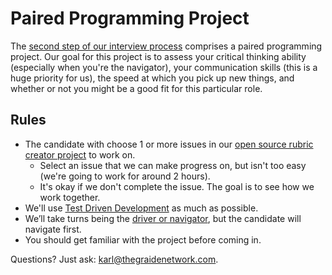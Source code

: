 # Paired Programming Project

The [second step of our interview process](https://github.com/thegraidenetwork/job-openings/blob/master/process.md) comprises a paired programming project. Our goal for this project is to assess your critical thinking ability (especially when you're the navigator), your communication skills (this is a huge priority for us), the speed at which you pick up new things, and whether or not you might be a good fit for this particular role.

## Rules
- The candidate with choose 1 or more issues in our [open source rubric creator project](https://github.com/thegraidenetwork/rubric-creator/issues) to work on.
  - Select an issue that we can make progress on, but isn't too easy (we're going to work for around 2 hours).
  - It's okay if we don't complete the issue. The goal is to see how we work together.
- We'll use [Test Driven Development](https://technologyconversations.com/2013/12/20/test-driven-development-tdd-example-walkthrough/) as much as possible.
- We’ll take turns being the [driver or navigator](https://gist.github.com/jordanpoulton/607a8854673d9f22c696), but the candidate will navigate first.
- You should get familiar with the project before coming in.

Questions? Just ask: [karl@thegraidenetwork.com](mailto:karl@thegraidenetwork.com).
